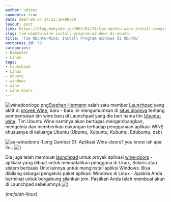 ```yaml
---
author: udienz
comments: true
date: 2007-05-24 14:21:36+00:00
layout: post
link: https://blog.mahyudd.in/2007/05/24/tim-ubuntu-wine-install-program-windows-di-ubuntu.html
slug: tim-ubuntu-wine-install-program-windows-di-ubuntu
title: 'Tim Ubuntu-Wine: Install Program Windows di Ubuntu'
wordpress_id: 58
categories:
- Komputer
- Linux
tags:
- Launchpad
- Linux
- ubuntu
- windows
- wine
- wine-doors
---
```


![winedoorlogo.png](http://majalah-linux.baliwae.com/wp-content/uploads/2007/05/winedoorlogo.png)[Stephan Hermann](https://launchpad.net/%7Eshermann) salah satu member [Launchpad](http://launchpad.net/) yang aktif di [proyek Wine](https://launchpad.net/wine), baru - baru ini mengumumkan di [situs blognya](http://linux.blogweb.de/archives/328-Announcing-the-ubuntu-wine-team.html) tentang pembentukan tim wine baru di Launchpad yang dia beri nama tim [Ubuntu-wine](https://launchpad.net/%7Eubuntu-wine). Tim Ubuntu Wine nantinya akan bertugas mengembangkan, mengelola dan memberikan dukungan terhadap penggunaan aplikasi WINE khususnya di keluarga Ubuntu (Ubuntu, Xubuntu, Kubuntu, Edubuntu, dsb)





![ss-winedoors-1.png](http://majalah-linux.baliwae.com/wp-content/uploads/2007/05/ss-winedoors-1.png)
Gambar 01.
Aplikasi Wine-doors? you know lah apa itu.. ![)](http://majalah-linux.baliwae.com/wp-includes/images/smilies/icon_smile.gif)


Dia juga telah membuat [launchpad](https://launchpad.net/wine-doors/) untuk proyek aplikasi [wine-doors](http://www.wine-doors.org/wordpress/?page_id=2) - aplikasi yang dibuat untuk memudahkan pengguna di Linux, Solaris atau sistem berbasis Unix lainnya untuk menginstall apliksi Windows. Bisa dibilang sebagai pengelola paket aplikasi Windows di Linux - Apabila Anda berminat untuk bergabung silahkan join. Pastikan Anda telah membuat akun di Launchpad sebelumnya ![)](http://majalah-linux.baliwae.com/wp-includes/images/smilies/icon_smile.gif)




(_majalah-linux_)
